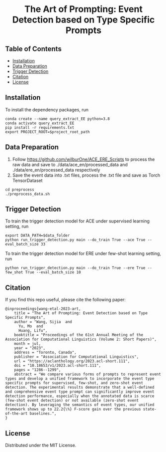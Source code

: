 <h1 align="center">The Art of Prompting: Event Detection based on Type Specific Prompts
</h1>

## Table of Contents
- [Installation](#installation)
- [Data Preparation](#data-preparation)
- [Trigger Detection](#trigger-detection)
- [Citation](#citation)
- [License](#license)

## Installation
To install the dependency packages, run
```
conda create --name query_extract_EE python=3.8
conda activate query_extract_EE
pip install -r requirements.txt
export PROJECT_ROOT=$project_root_path
```

## Data Preparation 

1. Follow https://github.com/wilburOne/ACE_ERE_Scripts to process the raw data and save to ./data/ace_en/processed_data 
and ./data/ere_en/processed_data respectively
2. Save the event data into .txt files, process the .txt file and save as Torch TensorDataset
```
cd preprocess
./preprocess_data.sh
```
## Trigger Detection
To train the trigger detection model for ACE under supervised learning setting, run
```
export DATA_PATH=$data_folder
python run_trigger_detection.py main --do_train True --ace True --eval_batch_size 33
```
To train the trigger detection model for ERE under few-shot learning setting, run
```
python run_trigger_detection.py main --do_train True --ere True --few_shot True --eval_batch_size 10
```






## Citation
If you find this repo useful, please cite the following paper:
```
@inproceedings{wang-etal-2023-art,
    title = "The Art of Prompting: Event Detection based on Type Specific Prompts",
    author = "Wang, Sijia  and
      Yu, Mo  and
      Huang, Lifu",
    booktitle = "Proceedings of the 61st Annual Meeting of the Association for Computational Linguistics (Volume 2: Short Papers)",
    month = jul,
    year = "2023",
    address = "Toronto, Canada",
    publisher = "Association for Computational Linguistics",
    url = "https://aclanthology.org/2023.acl-short.111",
    doi = "10.18653/v1/2023.acl-short.111",
    pages = "1286--1299",
    abstract = "We compare various forms of prompts to represent event types and develop a unified framework to incorporate the event type specific prompts for supervised, few-shot, and zero-shot event detection. The experimental results demonstrate that a well-defined and comprehensive event type prompt can significantly improve event detection performance, especially when the annotated data is scarce (few-shot event detection) or not available (zero-shot event detection). By leveraging the semantics of event types, our unified framework shows up to 22.2{\%} F-score gain over the previous state-of-the-art baselines.",
}
```


<!-- LICENSE -->
## License

Distributed under the MIT License.


